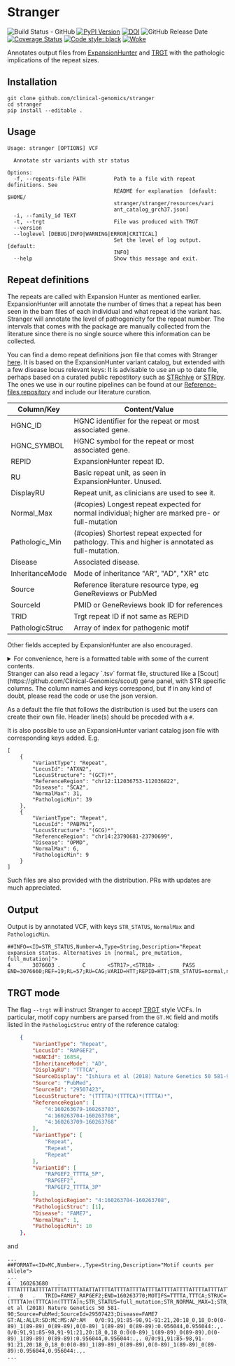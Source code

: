 # Stranger 
![Build Status - GitHub][actions-build-status]
[![PyPI Version][pypi-img]][pypi-url]
[![DOI][doi-image]][doi-url]
![GitHub Release Date][github-release-date]
[![Coverage Status][codecov-img]][codecov-url]
[![Code style: black][black-image]][black-url]
[![Woke][woke-image]][woke-url]

Annotates output files from [ExpansionHunter][hunter] and [TRGT][trgt] with the pathologic implications of the repeat sizes.

## Installation

```
git clone github.com/clinical-genomics/stranger
cd stranger
pip install --editable .
```

## Usage

```
Usage: stranger [OPTIONS] VCF

  Annotate str variants with str status

Options:
  -f, --repeats-file PATH         Path to a file with repeat definitions. See
                                  README for explanation  [default: $HOME/
                                  stranger/stranger/resources/vari
                                  ant_catalog_grch37.json]
  -i, --family_id TEXT
  -t, --trgt                      File was produced with TRGT
  --version
  --loglevel [DEBUG|INFO|WARNING|ERROR|CRITICAL]
                                  Set the level of log output.  [default:
                                  INFO]
  --help                          Show this message and exit.
```


## Repeat definitions

The repeats are called with Expansion Hunter as mentioned earlier. ExpansionHunter will annotate the number of times that a repeat has been seen in the bam files of each individual and what repeat id the variant has.
Stranger will annotate the level of pathogenicity for the repeat number. The intervals that comes with the package are manually collected from the literature since there is no single source where this information can be collected.

You can find a demo repeat definitions json file that comes with Stranger [here](https://github.com/Clinical-Genomics/stranger/blob/main/stranger/resources/variant_catalog_grch37.json). It is based on the ExpansionHunter variant catalog, but extended with a few disease locus relevant keys:
It is advisable to use an up to date file, perhaps based on a curated public repostitory such as [STRchive][strchive] or [STRipy][stripy]. The ones we use in our routine pipelines can be found at our [Reference-files repository][reference-files] and include our literature curation.

| Column/Key      | Content/Value                                                                                   |
|-----------------|-------------------------------------------------------------------------------------------------|
| HGNC_ID         | HGNC identifier for the repeat or most associated gene.                                         |
| HGNC_SYMBOL     | HGNC symbol for the repeat or most associated gene.                                             |
| REPID           | ExpansionHunter repeat ID.                                                                      |
| RU              | Basic repeat unit, as seen in ExpansionHunter. Unused.                                          |
| DisplayRU       | Repeat unit, as clinicians are used to see it.                                                  |
| Normal_Max      | (#copies) Longest repeat expected for normal individual; higher are marked pre- or full-mutation |
| Pathologic_Min  | (#copies) Shortest repeat expected for pathology. This and higher is annotated as full-mutation. |
| Disease         | Associated disease.                                                                             |
| InheritanceMode | Mode of inheritance "AR", "AD", "XR" etc                                                        |
| Source          | Reference literature resource type, eg GeneReviews or PubMed                                    |
| SourceId        | PMID or GeneReviews book ID for references                                                      |
| TRID            | Trgt repeat ID if not same as REPID                                                             |
| PathologicStruc | Array of index for pathogenic motif                                                             |


Other fields accepted by ExpansionHunter are also encouraged.

<details>
<summary>For convenience, here is a formatted table with some of the current contents.</summary>

| HGNCId | LocusId | DisplayRU | InheritanceMode | normal_max | pathologic_min | Disease | SourceDisplay | SourceId |
| ------- | ------- | ------- | ------- | ------- | ------- | ------- | ------- | ------- |
| 3776 | AFF2 | CCG | XR | 39 | 200 | Fraxe | GeneReviews Internet 2019-11-07 | NBK535148 |
| 644 | AR | CAG | XR | 34 | 38 | SBMA | GeneReviews Internet 2019-11-07 | NBK535148 |
| 18060 | ARX_EIEE | GCN | XR | 16 | 17 | EIEE | GeneReviews Internet 2019-11-07 | NBK535148 |
| 18060 | ARX_PRTS | GCN | XR | 12 | 20 | PRTS | GeneReviews Internet 2019-11-07 | NBK535148 |
| 3033 | ATN1 | CAG | AD | 35 | 48 | DRPLA | GeneReviews Internet 2019-11-07 | NBK535148 |
| 10549 | ATXN10 | ATTCT | AD | 32 | 800 | SCA10 | GeneReviews Internet 2019-11-07 | NBK535148 |
| 10548 | ATXN1 | CAG | AD | 35 | 45 | SCA1 | GeneReviews Internet SCA1 2017-06-22 | NBK1184 |
| 10555 | ATXN2 | CAG | AD | 31 | 37 | SCA2 | GeneReviews Internet SCA2 2019-02-14 | NBK1275 |
| 7106 | ATXN3 | CAG | AD | 44 | 60 | MJD | GeneReviews Internet 2019-11-07 | NBK535148 |
| 10560 | ATXN7 | CAG | AD | 19 | 36 | SCA7 | GeneReviews Internet 2019-11-07 | NBK535148 |
| 10561 | ATXN8OS | CTG | AD | 50 | 80 | SCA8 | GeneReviews Internet 2019-11-07 | NBK535148 |
| 28337 | C9ORF72 | GGCCCC | AD | 25 | 40 | FTDALS1 | GeneReviews Internet 2019-11-07 | NBK535148 |
| 1388 | CACNA1A | CAG | AD | 18 | 20 | SCA6 | GeneReviews Internet 2019-11-07 | NBK535148 |
| 1541 | CBL | CCG | AD | 79 | 100 | FRAX11B | Jones et al Nature 1995 | 7603564 |
| 1541 | BEAN1 | TGGAA | AD | 10 | 40 | SCA31 | Sato et al AJHG 2009 | 7603564 |
| 13164 | CNBP | CCTG | AD | 30 | 75 | DM2 | GeneReviews Internet 2020-03-19 | NBK1466 |
| 2482 | CSTB | CCCCGCCCCGCG | AR | 3 | 30 | EPM1 | GeneReviews Internet 2019-11-07 | NBK535148 |
| 2482 | DAB1 | ATTTC | AD | 16 | 31 | SCA37 | GeneReviews Internet 2019-05-30 | NBK541729 |
| 29284 | DIP2B | CGG | AD | 24 | 270 | FRA12A | GeneReviews Internet 2019-11-07 | NBK535148 |
| 2933 | DMPK | CTG | AD | 34 | 50 | DM1 | GeneReviews Internet 2019-10-03 | NBK1165 |
| 18683 | EIF4A3 | TCGGCAGCGGCGCAGCGAGG | AR | 9 | 10 | RCPS | GeneReviews Internet 2019-11-07 | NBK535148 |
| 3775 | FMR1 | CGG | XR | 55 | 200 | FragileX | GeneReviews Internet 2019-11-07 | NBK535148 |
| 1092 | FOXL2 | GCN | AD | 14 | 15 | BPES | GeneReviews Internet 2019-11-07 | NBK535148 |
| 3951 | FXN | GAA | AR | 35 | 51 | FRDA | GeneReviews Internet 2019-11-07 | NBK535148 |
| 4331 | GLS | GCA | AR | 20 | 90 | GDPAG | van Kuilenburg et al (2019) NEJM 380:1433-1441 | 30970188 |
| 5102 | HOXA13_I | GCN | AD | 14 | 22 | HFGS | GeneReviews Internet 2019-08-08 | NBK1423 |
| 5102 | HOXA13_II | GCN | AD | 12 | 18 | HFGS | GeneReviews Internet 2019-08-08 | NBK1423 |
| 5102 | HOXA13_III | GCN | AD | 18 | 24 | HFGS | GeneReviews Internet 2019-08-08 | NBK1423 |
| 5136 | HOXD13 | GCN | AD | 15 | 22 | SDTY5 | GeneReviews Internet 2019-11-07 | NBK535148 |
| 4851 | HTT | CAG | AD | 36 | 40 | Huntington | GeneReviews Internet 2020-06-11 | NBK1305 |
| 14203 | JPH3 | CTG | AD | 28 | 40 | HDL2 | GeneReviews Internet 2019-06-27 | NBK1529 |
| 31708 | LRP12 | CGN | AD | 45 | 90 | OPDM1 | GeneReviews Internet 2019-11-07 | NBK535148 |
| 1226 | GIPC1 | GGC | AD | 32 | 73 | OPDM2 | Deng et al (2020) AJHG 106(6):793-804 | 32413282 |
| 17043 | NIPA1 | GCN | AD | 8 | 10000 | ALS - susceptibility to | Tazelaar et al (2019) Neurobiol Aging 74:234.e9-234.e15 | 30342764 |
| 15911 | NOP56 | GGCCTG | AD | 14 | 650 | SCA36 | GeneReviews Internet 2014-08-07 | NBK231880 |
| 53924 | NOTCH2NLC | CGG | AD | 38 | 66 | NIID | GeneReviews Internet 2019-11-07 | NBK535148 |
| 8565 | PABPN1 | GCN | AD | 10 | 12 | OPMD | GeneReviews Internet 2014-02-20 | NBK1126 |
| 9143 | PHOX2B | GCN | AD | 20 | 25 | CCHS | GeneReviews Internet 2014-01-30 | NBK1427 |
| 9305 | PPP2R2B | CAG | AD | 32 | 51 | SCA12 | GeneReviews Internet 2019-11-07 | NBK535148 |
| 16854 | RAPGEF2 | TTTCA | AD | 1 | 10 | FAME7 | Ishiura et al (2018) Nature Genetics 50;581-90 | 29507423 |
| 9969 | RFC1 | AARRG | AR | 11 | 12 | CANVAS | Cortese et al 2019 Nat Gen PMID: 30926972 | 30926972 |
| 31750 | SAMD12 | TTTCA | AD | 1 | 10 | FAME1 | Ishiura et al (2018) Nature Genetics 50;581-90 | 29507423 |
| 10472 | RUNX2 | GCN | AD | 17 | 20 | CCD | GeneReviews Internet 2019-11-07 | NBK535148 |
| 11199 | SOX3 | GCN | XR | 15 | 22 | MRGH | GeneReviews Internet 2019-11-07 | NBK535148 |
| 11588 | TBP | CAN | AD | 40 | 49 | SCA17 | GeneReviews Internet 2019-09-12 | NBK1438 |
| 11592 | TBX1 | GCN | AD | 15 | 25 | TOF | GeneReviews Internet 2019-11-07 | NBK535148 |
| 11634 | TCF4 | CTG | AD | 39 | 100 | FECD3 | GeneReviews Internet 2019-11-07 | NBK535148 |
| 11969 | TNRC6A | TTTCA | AD | 1 | 10 | FAME6 | Ishiura et al (2018) Nature Genetics 50;581-90 | 29507423 |
| 15516 | XYLT1 | GGC | AR | 20 | 70 | DBQD2 | LaCroix et al (2018) AJHG 104(1):35-44 | 30554721 |
| 12873 | ZIC2 | GCN | AD | 15 | 25 | HPE5 | GeneReviews Internet 2019-11-07 | NBK535148 |
| 12874 | ZIC3 | GCN | XR | 10 | 12 | VACTERLX | GeneReviews Internet 2019-11-07 | NBK535148 |
| 9179 | POLG | CTG | - | 15 | 10000 | - | Research only. Contact CMMS, KUH, regarding findings. | CMMS |
</details>
Stranger can also read a legacy `.tsv` format file, structured like a [Scout](https://github.com/Clinical-Genomics/scout) gene panel, with STR specific columns.
The column names and keys correspond, but if in any kind of doubt, please read the code or use the json version.

As a default the file that follows the distribution is used but the users can create their own file.
Header line(s) should be preceded with a `#`.

It is also possible to use an ExpansionHunter variant catalog json file with corresponding keys added. E.g.
```
[
    {
        "VariantType": "Repeat",
        "LocusId": "ATXN2",
        "LocusStructure": "(GCT)*",
        "ReferenceRegion": "chr12:112036753-112036822",
        "Disease": "SCA2",
        "NormalMax": 31,
        "PathologicMin": 39
    },
    {
        "VariantType": "Repeat",
        "LocusId": "PABPN1",
        "LocusStructure": "(GCG)*",
        "ReferenceRegion": "chr14:23790681-23790699",
        "Disease": "OPMD",
        "NormalMax": 6,
        "PathologicMin": 9
    }
]
```

Such files are also provided with the distribution. PRs with updates are much appreciated.

## Output

Output is by annotated VCF, with keys `STR_STATUS`, `NormalMax` and `PathologicMin`.

```
##INFO=<ID=STR_STATUS,Number=A,Type=String,Description="Repeat expansion status. Alternatives in [normal, pre_mutation, full_mutation]">
4       3076603 .       C       <STR17>,<STR18> .       PASS    END=3076660;REF=19;RL=57;RU=CAG;VARID=HTT;REPID=HTT;STR_STATUS=normal,normal
```

## TRGT mode
The flag `--trgt` will instruct Stranger to accept [TRGT][trgt] style VCFs. In particular, motif copy numbers are parsed from the `GT.MC` field and motifs 
listed in the `PathologicStruc` entry of the reference catalog:
```JSON
    {
        "VariantType": "Repeat",
        "LocusId": "RAPGEF2",
        "HGNCId": 16854,
        "InheritanceMode": "AD",
        "DisplayRU": "TTTCA",
        "SourceDisplay": "Ishiura et al (2018) Nature Genetics 50 581-90",
        "Source": "PubMed",
        "SourceId": "29507423",
        "LocusStructure": "(TTTTA)*(TTTCA)*(TTTTA)*",
        "ReferenceRegion": [
            "4:160263679-160263703",
            "4:160263704-160263708",
            "4:160263709-160263768"
        ],
        "VariantType": [
            "Repeat",
            "Repeat",
            "Repeat"
        ],
        "VariantId": [
            "RAPGEF2_TTTTA_5P",
            "RAPGEF2",
            "RAPGEF2_TTTTA_3P"
        ],
        "PathologicRegion": "4:160263704-160263708",
        "PathologicStruc": [1],
        "Disease": "FAME7",
        "NormalMax": 1,
        "PathologicMin": 10
    },
```
and 
```VCF
...
##FORMAT=<ID=MC,Number=.,Type=String,Description="Motif counts per allele">
...
4	160263680	.	TTTATTTTATTTTATTTTATTTTATATTATTTTATTTTATTTTATTTTATTTTATTTTATTTTATTTTATTTTATTTTATTTTATTTTATT	.	0	.	TRID=FAME7_RAPGEF2;END=160263770;MOTIFS=TTTTA,TTTCA;STRUC=(TTTTA)n(TTTCA)n(TTTTA)n;STR_STATUS=full_mutation;STR_NORMAL_MAX=1;STR_PATHOLOGIC_MIN=10;RankScore=internal_id_3:30;HGNCId=16854;InheritanceMode=AD;DisplayRU=TTTCA;SourceDisplay=Ishiura et al (2018) Nature Genetics 50 581-90;Source=PubMed;SourceId=29507423;Disease=FAME7	GT:AL:ALLR:SD:MC:MS:AP:AM	0/0:91,91:85-98,91-91:21,20:18_0,18_0:0(0-89)_1(89-89)_0(89-89),0(0-89)_1(89-89)_0(89-89):0.956044,0.956044:.,.	0/0:91,91:85-98,91-91:21,20:18_0,18_0:0(0-89)_1(89-89)_0(89-89),0(0-89)_1(89-89)_0(89-89):0.956044,0.956044:.,.	0/0:91,91:85-98,91-91:21,20:18_0,18_0:0(0-89)_1(89-89)_0(89-89),0(0-89)_1(89-89)_0(89-89):0.956044,0.956044:.,.
...
```

[hunter]: https://github.com/Illumina/ExpansionHunter
[trgt]: https://github.com/PacificBiosciences/trgt
[reference-files]: https://github.com/Clinical-Genomics/reference-files/tree/master/rare-disease/disease_loci/ExpansionHunter-v5.0.0
[strchive]:http://strchive.org
[stripy]:https://stripy.org/database

[pypi-img]: https://img.shields.io/pypi/v/stranger.svg?style=flat-square
[pypi-url]: https://pypi.python.org/pypi/stranger/
[codecov-img]: https://codecov.io/gh/Clinical-Genomics/stranger/branch/main/graph/badge.svg
[codecov-url]: https://codecov.io/gh/Clinical-Genomics/stranger
[doi-image]: https://zenodo.org/badge/158848858.svg
[doi-url]: https://zenodo.org/badge/latestdoi/158848858
[github-release-date]: https://img.shields.io/github/release-date/Clinical-Genomics/scout
[codecov-img]: https://codecov.io/gh/Clinical-Genomics/stranger/branch/main/graph/badge.svg
[codecov-url]: https://codecov.io/gh/Clinical-Genomics/stranger
[actions-build-status]: https://github.com/Clinical-Genomics/stranger/actions/workflows/build_and_publish.yml/badge.svg
[black-image]: https://img.shields.io/badge/code%20style-black-000000.svg
[black-url]: https://github.com/psf/black
[woke-image]: https://github.com/Clinical-Genomics/stranger/actions/workflows/woke.yml/badge.svg
[woke-url]: https://github.com/Clinical-Genomics/stranger/actions/workflows/woke.yml